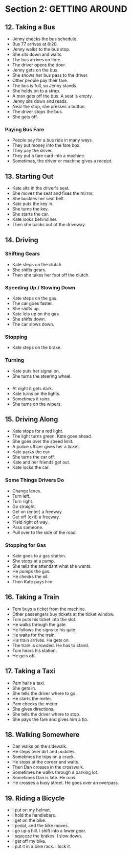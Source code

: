 # Section 2: GETTING AROUND

## 12. Taking a Bus

- Jenny checks the bus schedule.
- Bus 77 arrives at 8:20.
- Jenny walks to the bus stop.
- She sits down and waits.
- The bus arrives on time.
- The driver opens the door.
- Jenny gets on the bus.
- She shows her bus pass to the driver.
- Other people pay their fare.
- The bus is full, so Jenny stands.
- She holds on to a strap.
- A man gets off the bus. A seat is empty.
- Jenny sits down and reads.
- Near the stop, she presses a button.
- The driver stops the bus.
- She gets off.

### Paying Bus Fare
- People pay for a bus ride in many ways.
- They put money into the fare box.
- They pay the driver.
- They put a fare card into a machine.
- Sometimes, the driver or machine gives a receipt.

## 13. Starting Out

- Kate sits in the driver's seat.
- She moves the seat and fixes the mirror.
- She buckles her seat belt.
- Kate puts the key in.
- She turns the key.
- She starts the car.
- Kate looks behind her.
- Then she backs out of the driveway.

## 14. Driving

### Shifting Gears
- Kate steps on the clutch.
- She shifts gears.
- Then she takes her foot off the clutch.

### Speeding Up / Slowing Down
- Kate steps on the gas.
- The car goes faster.
- She shifts up.
- Kate lets up on the gas.
- She shifts down.
- The car slows down.

### Stopping
- Kate steps on the brake.

### Turning
- Kate puts her signal on.
- She turns the steering wheel.

###
- At night it gets dark.
- Kate turns on the lights.
- Sometimes it rains.
- She turns on the wipers.

## 15. Driving Along

- Kate stops for a red light.
- The light turns green. Kate goes ahead.
- She goes over the speed limit.
- A police officer gives her a ticket.
- Kate parks the car.
- She turns the car off.
- Kate and her friends get out.
- Kate locks the car.

### Some Things Drivers Do
- Change lanes.
- Turn left.
- Turn right.
- Go straight.
- Get on (enter) a freeway.
- Get off (exit) a freeway.
- Yield right of way.
- Pass someone.
- Pull over to the side of the road.

### Stopping for Gas
- Kate goes to a gas station.
- She stops at a pump.
- She tells the attendant what she wants.
- He pumps the gas.
- He checks the oil.
- Then Kate pays him.

## 16. Taking a Train

- Tom buys a ticket from the machine.
- Other passengers buy tickets at the ticket window.
- Tom puts his ticket into the slot.
- He walks through the gate.
- He follows the signs to his gate.
- He waits for the train.
- His train arrives. He gets on.
- The train is crowded. He has to stand.
- Tom hears his station.
- He gets off.

## 17. Taking a Taxi

- Pam hails a taxi.
- She gets in.
- She tells the driver where to go.
- He starts the meter.
- Pam checks the meter.
- She gives directions.
- She tells the driver where to stop.
- She pays the fare and gives him a tip.

## 18. Walking Somewhere

- Dan walks on the sidewalk.
- He steps over dirt and puddles.
- Sometimes he trips on a crack.
- He stops at the corner and waits.
- Then Dan crosses in the crosswalk.
- Sometimes he walks through a parking lot.
- Sometimes Dan is late. He runs.
- He crosses a busy street. He goes over an overpass.

## 19. Riding a Bicycle

- I put on my helmet.
- I hold the handlebars.
- I get on the bike.
- I pedal, and the bike moves.
- I go up a hill. I shift into a lower gear.
- I squeeze the brakes. I slow down.
- I get off my bike.
- I put it in a bike rack. I lock it.
